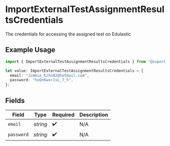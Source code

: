 # ImportExternalTestAssignmentResultsCredentials

The credentials for accessing the assigned test on Edulastic

## Example Usage

```typescript
import { ImportExternalTestAssignmentResultsCredentials } from "@superbuilders/powerpath/models/operations";

let value: ImportExternalTestAssignmentResultsCredentials = {
  email: "Jimmie_Kihn82@hotmail.com",
  password: "hoQn6wxc1sL_7_h",
};
```

## Fields

| Field              | Type               | Required           | Description        |
| ------------------ | ------------------ | ------------------ | ------------------ |
| `email`            | *string*           | :heavy_check_mark: | N/A                |
| `password`         | *string*           | :heavy_check_mark: | N/A                |